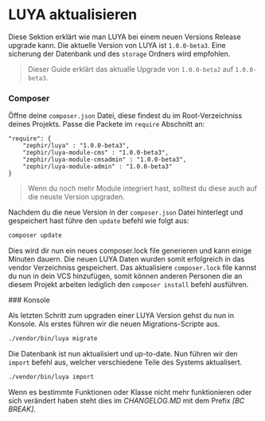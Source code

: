 LUYA aktualisieren
==================

Diese Sektion erklärt wie man LUYA bei einem neuen Versions Release upgrade kann. Die aktuelle Version von LUYA ist `1.0.0-beta3`. Eine sicherung der Datenbank und des `storage` Ordners wird empfohlen.

> Dieser Guide erklärt das aktualle Upgrade von `1.0.0-beta2` auf `1.0.0-beta3`.

### Composer

Öffne deine `composer.json` Datei, diese findest du im Root-Verzeichniss deines Projekts. Passe die Packete im `require` Abschnitt an:

```
"require": {
    "zephir/luya" : "1.0.0-beta3",
    "zephir/luya-module-cms" : "1.0.0-beta3",
    "zephir/luya-module-cmsadmin" : "1.0.0-beta3",
    "zephir/luya-module-admin" : "1.0.0-beta3"
}
```

> Wenn du noch mehr Module integriert hast, solltest du diese auch auf die neuste Version upgraden.

Nachdem du die neue Version in der `composer.json` Datei hinterlegt und gespeichert hast führe den `update` befehl wie folgt aus:

```sh
composer update
```

Dies wird dir nun ein neues composer.lock file generieren und kann einige Minuten dauern. Die neuen LUYA Daten wurden somit erfolgreich in das vendor Verzeichniss gespeichert. Das aktualisiere `composer.lock` file kannst du nun in dein VCS hinzufügen, somit können anderen Personen die an diesem Projekt arbeiten lediglich den `composer install` befehl ausführen.

### Konsole

Als letzten Schritt zum upgraden einer LUYA Version gehst du nun in Konsole. Als erstes führen wir die neuen Migrations-Scripte aus.

```sh
./vendor/bin/luya migrate
```

Die Datenbank ist nun aktualisiert und up-to-date. Nun führen wir den `import` befehl aus, welcher verschiedene Teile des Systems aktualisert.

```sh
./vendor/bin/luya import
```

Wenn es bestimmte Funktionen oder Klasse nicht mehr funktionieren oder sich verändert haben steht dies im *CHANGELOG.MD* mit dem Prefix *[BC BREAK]*.

